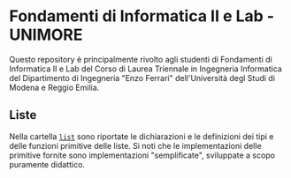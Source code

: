 # Fondamenti di Informatica II e Lab - UNIMORE

Questo repository è principalmente rivolto agli studenti di Fondamenti di Informatica II e Lab del Corso di Laurea Triennale in Ingegneria Informatica del Dipartimento di Ingegneria "Enzo Ferrari" dell'Università degl Studi di Modena e Reggio Emilia.

## Liste

Nella cartella <a href="list/">`list`</a> sono riportate le dichiarazioni e le definizioni dei tipi e delle funzioni primitive delle liste. Si noti che le implementazioni delle primitive fornite sono implementazioni "semplificate", sviluppate a scopo puramente didattico.
